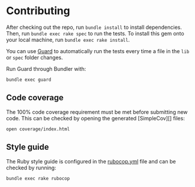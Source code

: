 # Contributing

After checking out the repo, run `bundle install` to install dependencies. Then, run `bundle exec rake spec` to run the tests. To install this gem onto your local machine, run `bundle exec rake install`.

You can use [Guard][] to automatically run the tests every time a file in the `lib` or `spec` folder changes.

Run Guard through Bundler with:

```shell
bundle exec guard
```

[Guard]: https://github.com/guard/guard

## Code coverage

The 100% code coverage requirement must be met before submitting new code.
This can be checked by opening the generated [SimpleCov][] files:

 ```shell
open coverage/index.html
 ```

## Style guide

The Ruby style guide is configured in the [rubocop.yml](rubocop.yml) file and can be checked by running:

```shell
bundle exec rake rubocop
```

